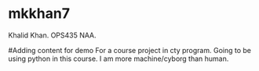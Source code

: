 # mkkhan7
Khalid Khan. OPS435 NAA.

#Adding content for demo
For a course project in cty program.
Going to be using python in this course.
I am more machine/cyborg than human.

